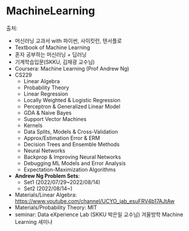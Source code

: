 # MachineLearning
출처: 
- 머신러닝 교과서 with 파이썬, 사이킷런, 텐서플로 
- Textbook of Machine Learning
- 혼자 공부하는 머신러닝 + 딥러닝
- 기계학습입문(SKKU, 김재광 교수님)
- Coursera: Machine Learning (Prof Andrew Ng)
- CS229
  - Linear Algebra
  - Probability Theory
  - Linear Regression
  - Locally Weighted & Logistic Regression
  - Perceptron & Generalized Linear Model
  - GDA & Naive Bayes
  - Support Vector Machines
  - Kernels
  - Data Splits, Models & Cross-Validation
  - Approx/Estimation Error & ERM
  - Decision Trees and Ensemble Methods
  - Neural Networks
  - Backprop & Improving Neural Networks
  - Debugging ML Models and Error Analysis
  - Expectation-Maximization Algorithms
- **Andrew Ng Problem Sets**:
  - Set1 (2022/07/29~2022/08/14)
  - Set2 (2022/08/14~)
- Materials/Linear Algebra: https://www.youtube.com/channel/UCYO_jab_esuFRV4b17AJtAw
- Materials/Probability Theory: MIT
- seminar: Data eXperience Lab (SKKU 박은일 교수님) 겨울방학 Machine Learning 세미나
